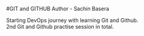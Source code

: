 #GIT and GITHUB
Author - Sachin Basera

Starting DevOps journey with learning Git and Github.<br>2nd Git and Github practise session in total.
